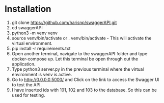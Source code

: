 

# Installation

1. git clone  https://github.com/harisnp/swaggerAPI.git 
2. cd swaggerAPI 
3. python3 -m venv venv
4. source venv/bin/activate or . venv/bin/activate - This will activate the virtual environment. 
5. pip install -r requirements.txt
6. Open another terminal, navigate to the swaggerAPI folder and type docker-compose up. Let this terminal be open through out the application. 
6. Type python3 server.py in the previous terminal where the virtual environment is venv is active. 
7. Go to http://0.0.0.0:5000/ and Click on the link to access the Swagger UI to test the API. 
8. I have inserted ids with 101, 102 and 103 to the database. So this can be used for testing. 
